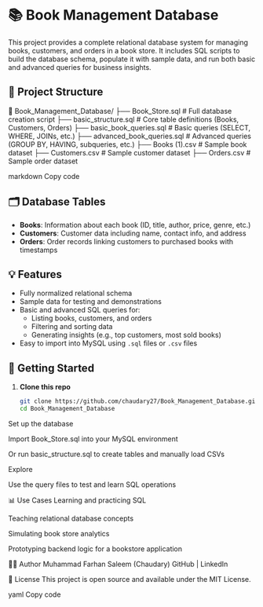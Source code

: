 # 📚 Book Management Database

This project provides a complete relational database system for managing books, customers, and orders in a book store. It includes SQL scripts to build the database schema, populate it with sample data, and run both basic and advanced queries for business insights.

## 🔧 Project Structure

📁 Book_Management_Database/
├── Book_Store.sql # Full database creation script
├── basic_structure.sql # Core table definitions (Books, Customers, Orders)
├── basic_book_queries.sql # Basic queries (SELECT, WHERE, JOINs, etc.)
├── advanced_book_queries.sql # Advanced queries (GROUP BY, HAVING, subqueries, etc.)
├── Books (1).csv # Sample book dataset
├── Customers.csv # Sample customer dataset
├── Orders.csv # Sample order dataset

markdown
Copy code

## 🗂️ Database Tables

- **Books**: Information about each book (ID, title, author, price, genre, etc.)
- **Customers**: Customer data including name, contact info, and address
- **Orders**: Order records linking customers to purchased books with timestamps

## 💡 Features

- Fully normalized relational schema
- Sample data for testing and demonstrations
- Basic and advanced SQL queries for:
  - Listing books, customers, and orders
  - Filtering and sorting data
  - Generating insights (e.g., top customers, most sold books)
- Easy to import into MySQL using `.sql` files or `.csv` files

## 🚀 Getting Started

1. **Clone this repo**
   ```bash
   git clone https://github.com/chaudary27/Book_Management_Database.git
   cd Book_Management_Database
Set up the database

Import Book_Store.sql into your MySQL environment

Or run basic_structure.sql to create tables and manually load CSVs

Explore

Use the query files to test and learn SQL operations

📊 Use Cases
Learning and practicing SQL

Teaching relational database concepts

Simulating book store analytics

Prototyping backend logic for a bookstore application

👨‍💻 Author
Muhammad Farhan Saleem (Chaudary)
GitHub | LinkedIn

📜 License
This project is open source and available under the MIT License.

yaml
Copy code
